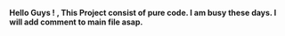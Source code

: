 <b> Hello Guys ! , This Project consist of pure code. I am busy these days. I will add comment to main file asap. </b>
